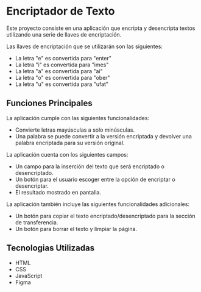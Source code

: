# Encriptador de Texto

Este proyecto consiste en una aplicación que encripta y desencripta textos utilizando una serie de llaves de encriptación. 

Las llaves de encriptación que se utilizarán son las siguientes:

- La letra "e" es convertida para "enter"
- La letra "i" es convertida para "imes"
- La letra "a" es convertida para "ai"
- La letra "o" es convertida para "ober"
- La letra "u" es convertida para "ufat"

## Funciones Principales

La aplicación cumple con las siguientes funcionalidades:

- Convierte letras mayúsculas a solo minúsculas.
- Una palabra se puede convertir a la versión encriptada y devolver una palabra encriptada para su versión original.

La aplicación cuenta con los siguientes campos:

- Un campo para la inserción del texto que será encriptado o desencriptado.
- Un botón para el usuario escoger entre la opción de encriptar o desencriptar.
- El resultado mostrado en pantalla.

La aplicación también incluye las siguientes funcionalidades adicionales:

- Un botón para copiar el texto encriptado/desencriptado para la sección de transferencia.
- Un botón para borrar el texto y limpiar la página.

## Tecnologias Utilizadas

- HTML
- CSS
- JavaScript
- Figma